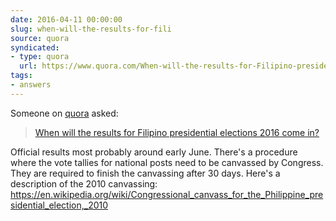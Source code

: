 ```yaml
---
date: 2016-04-11 00:00:00
slug: when-will-the-results-for-fili
source: quora
syndicated:
- type: quora
  url: https://www.quora.com/When-will-the-results-for-Filipino-presidential-elections-2016-come-in/answer/Roy-Tang
tags:
- answers
---
```


Someone on [quora](https://quora.com) asked:

> [When will the results for Filipino presidential elections 2016 come in?](https://www.quora.com/When-will-the-results-for-Filipino-presidential-elections-2016-come-in/answer/Roy-Tang)


Official results most probably around early June. There's a procedure where the vote tallies for national posts need to be canvassed by Congress. They are required to finish the canvassing after 30 days. Here's a description of the 2010 canvassing: https://en.wikipedia.org/wiki/Congressional_canvass_for_the_Philippine_presidential_election,_2010